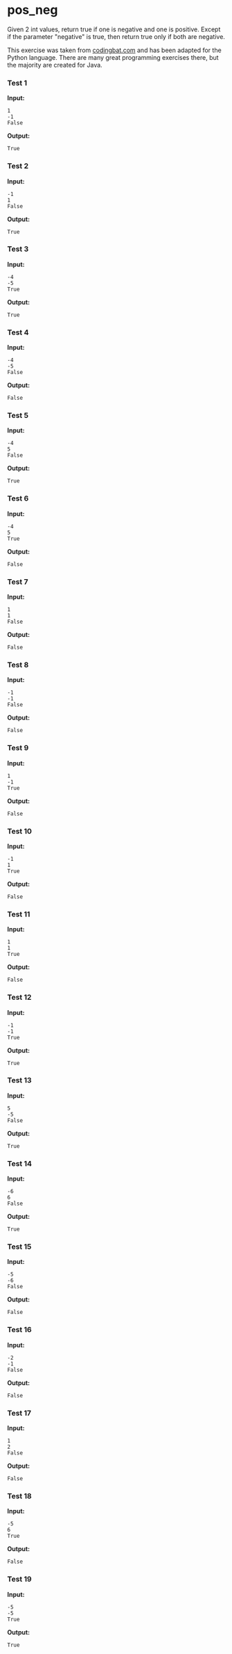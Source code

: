 # pos_neg





Given 2 int values, return true if one is negative and one is positive. Except if the parameter "negative" is true, then return true only if both are negative.

This exercise was taken from [codingbat.com](https://codingbat.com/prob/p159227) and has been adapted for the Python language. There are many great programming exercises there, but the majority are created for Java.






### Test 1
**Input:**
```
1
-1
False
```
**Output:**
```
True
```
### Test 2
**Input:**
```
-1
1
False
```
**Output:**
```
True
```
### Test 3
**Input:**
```
-4
-5
True
```
**Output:**
```
True
```
### Test 4
**Input:**
```
-4
-5
False
```
**Output:**
```
False
```
### Test 5
**Input:**
```
-4
5
False
```
**Output:**
```
True
```
### Test 6
**Input:**
```
-4
5
True
```
**Output:**
```
False
```
### Test 7
**Input:**
```
1
1
False
```
**Output:**
```
False
```
### Test 8
**Input:**
```
-1
-1
False
```
**Output:**
```
False
```
### Test 9
**Input:**
```
1
-1
True
```
**Output:**
```
False
```
### Test 10
**Input:**
```
-1
1
True
```
**Output:**
```
False
```
### Test 11
**Input:**
```
1
1
True
```
**Output:**
```
False
```
### Test 12
**Input:**
```
-1
-1
True
```
**Output:**
```
True
```
### Test 13
**Input:**
```
5
-5
False
```
**Output:**
```
True
```
### Test 14
**Input:**
```
-6
6
False
```
**Output:**
```
True
```
### Test 15
**Input:**
```
-5
-6
False
```
**Output:**
```
False
```
### Test 16
**Input:**
```
-2
-1
False
```
**Output:**
```
False
```
### Test 17
**Input:**
```
1
2
False
```
**Output:**
```
False
```
### Test 18
**Input:**
```
-5
6
True
```
**Output:**
```
False
```
### Test 19
**Input:**
```
-5
-5
True
```
**Output:**
```
True
```

